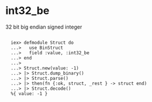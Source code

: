 # int32_be

32 bit big endian signed integer

```

  iex> defmodule Struct do
  ...>   use BinStruct
  ...>   field :value, :int32_be
  ...> end
  ...>
  ...> Struct.new(value: -1)
  ...> |> Struct.dump_binary()
  ...> |> Struct.parse()
  ...> |> then(fn {:ok, struct, _rest } -> struct end)
  ...> |> Struct.decode()
  %{ value: -1 }

```
